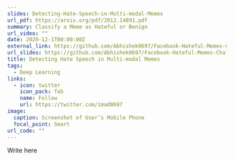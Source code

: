 ```yaml
---
slides: Detecting-Hate-Speech-in-Multi-modal-Memes
url_pdf: https://arxiv.org/pdf/2012.14891.pdf
summary: Classify a Meme as Hateful or Benign
url_video: ""
date: 2020-12-1T00:00:00Z
external_link: https://github.com/Abhishek0697/Facebook-Hateful-Memes-Challenge
url_slides: https://github.com/Abhishek0697/Facebook-Hateful-Memes-Challenge/blob/main/Detecting%20Hate%20Speech%20in%20Multi-modal%20Memes.pdf
title: Detecting Hate Speech in Multi-modal Memes
tags:
  - Deep Learning
links:
  - icon: twitter
    icon_pack: fab
    name: Follow
    url: https://twitter.com/imad0697
image:
  caption: Screenshot of User’s Mobile Phone
  focal_point: Smart
url_code: ""
---
```


Write here

